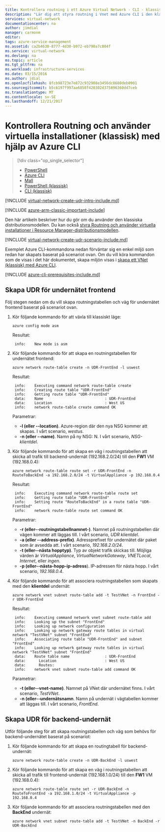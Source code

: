 ```yaml
---
title: Kontrollera routning i ett Azure Virtual Network - CLI - klassisk | Microsoft Docs
description: "Lär dig att styra routning i Vnet med Azure CLI i den klassiska distributionsmodellen"
services: virtual-network
documentationcenter: na
author: jimdial
manager: carmonm
editor: 
tags: azure-service-management
ms.assetid: ca2b4638-8777-4d30-b972-eb790a7c804f
ms.service: virtual-network
ms.devlang: na
ms.topic: article
ms.tgt_pltfrm: na
ms.workload: infrastructure-services
ms.date: 03/15/2016
ms.author: jdial
ms.openlocfilehash: 8fcb98723e7e872c932908e3456dc8680deb0901
ms.sourcegitcommit: b5c6197f997aa6858f420302d375896360dd7ceb
ms.translationtype: MT
ms.contentlocale: sv-SE
ms.lasthandoff: 12/21/2017
---
```

# <a name="control-routing-and-use-virtual-appliances-classic-using-the-azure-cli"></a>Kontrollera Routning och använder virtuella installationer (klassisk) med hjälp av Azure CLI

> [!div class="op_single_selector"]
> * [PowerShell](virtual-network-create-udr-arm-ps.md)
> * [Azure CLI](virtual-network-create-udr-arm-cli.md)
> * [Mall](virtual-network-create-udr-arm-template.md)
> * [PowerShell (klassisk)](virtual-network-create-udr-classic-ps.md)
> * [CLI (klassisk)](virtual-network-create-udr-classic-cli.md)

[!INCLUDE [virtual-network-create-udr-intro-include.md](../../includes/virtual-network-create-udr-intro-include.md)]

[!INCLUDE [azure-arm-classic-important-include](../../includes/azure-arm-classic-important-include.md)]

Den här artikeln beskriver hur du gör om du använder den klassiska distributionsmodellen. Du kan också [styra Routning och använder virtuella installationer i Resource Manager-distributionsmodellen](virtual-network-create-udr-arm-cli.md).

[!INCLUDE [virtual-network-create-udr-scenario-include.md](../../includes/virtual-network-create-udr-scenario-include.md)]

Exemplet Azure CLI-kommandona nedan förväntar sig en enkel miljö som redan har skapats baserat på scenariot ovan. Om du vill köra kommandon som de visas i det här dokumentet, skapa miljön visas i [skapa ett VNet (klassisk) med Azure CLI](virtual-networks-create-vnet-classic-cli.md).

[!INCLUDE [azure-cli-prerequisites-include.md](../../includes/azure-cli-prerequisites-include.md)]

## <a name="create-the-udr-for-the-front-end-subnet"></a>Skapa UDR för undernätet frontend
Följ stegen nedan om du vill skapa routningstabellen och väg för undernätet frontend baserat på scenariot ovan.

1. Kör följande kommando för att växla till klassiskt läge:

    ```azurecli
    azure config mode asm
    ```

    Resultat:

        info:    New mode is asm

2. Kör följande kommando för att skapa en routningstabellen för undernätet frontend:

    ```azurecli
    azure network route-table create -n UDR-FrontEnd -l uswest
    ```
   
    Resultat:
   
        info:    Executing command network route-table create
        info:    Creating route table "UDR-FrontEnd"
        info:    Getting route table "UDR-FrontEnd"
        data:    Name                            : UDR-FrontEnd
        data:    Location                        : West US
        info:    network route-table create command OK
   
    Parametrar:
   
   * **-l (eller --location)**. Azure-region där den nya NSG kommer att skapas. I vårt scenario, *westus*.
   * **-n (eller --name)**. Namn på ny NSG: N. I vårt scenario, *NSG-klientdel*.
3. Kör följande kommando för att skapa en väg i routningstabellen att skicka all trafik till backend-undernät (192.168.2.0/24) till den **FW1** VM (192.168.0.4):

    ```azurecli
    azure network route-table route set -r UDR-FrontEnd -n RouteToBackEnd -a 192.168.2.0/24 -t VirtualAppliance -p 192.168.0.4
    ```

    Resultat:
   
        info:    Executing command network route-table route set
        info:    Getting route table "UDR-FrontEnd"
        info:    Setting route "RouteToBackEnd" in a route table "UDR-FrontEnd"
        info:    network route-table route set command OK
   
    Parametrar:
   
   * **-r (eller--routningstabellnamnet-)**. Namnet på routningstabellen där vägen kommer att läggas till. I vårt scenario, *UDR klientdel*.
   * **-a (eller --address-prefix)**. Adressprefixet för undernätet där paket som är avsedda att. I vårt scenario, *192.168.2.0/24*.
   * **-t (eller--nästa hopptyp)**. Typ av objekt trafik skickas till. Möjliga värden är *VirtualAppliance*, *VirtualNetworkGateway*, *VNETLocal*, *Internet*, eller *ingen*.
   * **-p (eller--nästa-hopp-ip-adress**). IP-adressen för nästa hopp. I vårt scenario, *192.168.0.4*.
4. Kör följande kommando för att associera routningstabellen som skapats med den **klientdel** undernät:

    ```azurecli
    azure network vnet subnet route-table add -t TestVNet -n FrontEnd -r UDR-FrontEnd
    ```
   
    Resultat:
   
        info:    Executing command network vnet subnet route-table add
        info:    Looking up the subnet "FrontEnd"
        info:    Looking up network configuration
        info:    Looking up network gateway route tables in virtual network "TestVNet" subnet "FrontEnd"
        info:    Associating route table "UDR-FrontEnd" and subnet "FrontEnd"
        info:    Looking up network gateway route tables in virtual network "TestVNet" subnet "FrontEnd"
        data:    Route table name                : UDR-FrontEnd
        data:      Location                      : West US
        data:      Routes:
        info:    network vnet subnet route-table add command OK    
   
    Parametrar:
   
   * **-t (eller--vnet-name)**. Namnet på VNet där undernätet finns. I vårt scenario, *TestVNet*.
   * **-n (eller--undernätsnamn**. Namn på undernät i vägtabellen kommer att läggas till. I vårt scenario, *FrontEnd*.

## <a name="create-the-udr-for-the-back-end-subnet"></a>Skapa UDR för backend-undernät
Utför följande steg för att skapa routningstabellen och väg som behövs för backend-undernätet baserat på scenariot:

1. Kör följande kommando för att skapa en routingtabell för backend-undernät:

    ```azurecli
    azure network route-table create -n UDR-BackEnd -l uswest
    ```

2. Kör följande kommando för att skapa en väg i routningstabellen att skicka all trafik till frontend-undernät (192.168.1.0/24) till den **FW1** VM (192.168.0.4):

    ```azurecli
    azure network route-table route set -r UDR-BackEnd -n RouteToFrontEnd -a 192.168.1.0/24 -t VirtualAppliance -p 192.168.0.4
    ```

3. Kör följande kommando för att associera routningstabellen med den **BackEnd** undernät:

    ```azurecli
    azure network vnet subnet route-table add -t TestVNet -n BackEnd -r UDR-BackEnd
    ```

